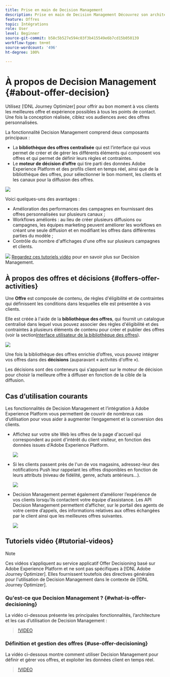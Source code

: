```yaml
---
title: Prise en main de Decision Management
description: Prise en main de Decision Management Découvrez son architecture, ses offres et décisions, ainsi que les cas dʼutilisation courants qu’il vous permet de réaliser.
feature: Offres
topic: Intégrations
role: User
level: Beginner
source-git-commit: b58c5b527e594c03f3b415549e6b7cd15b050139
workflow-type: tm+mt
source-wordcount: '496'
ht-degree: 100%

---
```



# À propos de Decision Management {#about-offer-decision}

Utilisez [!DNL Journey Optimizer] pour offrir au bon moment à vos clients les meilleures offre et expérience possibles à tous les points de contact. Une fois la conception réalisée, ciblez vos audiences avec des offres personnalisées.

La fonctionnalité Decision Management comprend deux composants principaux :

* La **bibliothèque des offres centralisée** qui est l’interface qui vous permet de créer et de gérer les différents éléments qui composent vos offres et qui permet de définir leurs règles et contraintes.
* Le **moteur de décision d’offre** qui tire parti des données Adobe Experience Platform et des profils client en temps réel, ainsi que de la bibliothèque des offres, pour sélectionner le bon moment, les clients et les canaux pour la diffusion des offres.

![](../../assets/architecture.png)

Voici quelques-uns des avantages :

* Amélioration des performances des campagnes en fournissant des offres personnalisées sur plusieurs canaux ;
* Workflows améliorés : au lieu de créer plusieurs diffusions ou campagnes, les équipes marketing peuvent améliorer les workflows en créant une seule diffusion et en modifiant les offres dans différentes parties du modèle ;
* Contrôle du nombre d&#39;affichages d&#39;une offre sur plusieurs campagnes et clients.

![](../../assets/do-not-localize/how-to-video.png) [Regardez ces tutoriels vidéo](#tutorial-videos) pour en savoir plus sur Decision Management.

## À propos des offres et décisions {#offers-offer-activities}

Une **Offre** est composée de contenu, de règles d&#39;éligibilité et de contraintes qui définissent les conditions dans lesquelles elle est présentée à vos clients.

Elle est créée à l&#39;aide de la **bibliothèque des offres**, qui fournit un catalogue centralisé dans lequel vous pouvez associer des règles d&#39;éligibilité et des contraintes à plusieurs éléments de contenu pour créer et publier des offres (voir la section[Interface utilisateur de la bibliothèque des offres](../get-started/user-interface.md)).

![](../../assets/offer_structure.png)

Une fois la bibliothèque des offres enrichie d’offres, vous pouvez intégrer vos offres dans des **décisions** (auparavant « activités d&#39;offre »).

Les décisions sont des conteneurs qui s’appuient sur le moteur de décision pour choisir la meilleure offre à diffuser en fonction de la cible de la diffusion.

## Cas d’utilisation courants

Les fonctionnalités de Decision Management et l’intégration à Adobe Experience Platform vous permettent de couvrir de nombreux cas d’utilisation pour vous aider à augmenter l’engagement et la conversion des clients.

* Affichez sur votre site Web les offres de la page d&#39;accueil qui correspondent au point d&#39;intérêt du client visiteur, en fonction des données issues d&#39;Adobe Experience Platform.

   ![](../../assets/website.png)

* Si les clients passent près de l&#39;un de vos magasins, adressez-leur des notifications Push leur rappelant les offres disponibles en fonction de leurs attributs (niveau de fidélité, genre, achats antérieurs...).

   ![](../../assets/push_sample.png)

* Decision Management permet également d’améliorer l’expérience de vos clients lorsqu’ils contactent votre équipe d’assistance. Les API Decision Management permettent d’afficher, sur le portail des agents de votre centre d’appels, des informations relatives aux offres échangées par le client ainsi que les meilleures offres suivantes.

   ![](../../assets/call-center.png)

## Tutoriels vidéo {#tutorial-videos}

>[!NOTE]
>
>Ces vidéos s’appliquent au service applicatif Offer Decisioning basé sur Adobe Experience Platform et ne sont pas spécifiques à [!DNL Adobe Journey Optimizer]. Elles fournissent toutefois des directives générales pour l&#39;utilisation de Decision Management dans le contexte de [!DNL Journey Optimizer].

### Qu&#39;est-ce que Decision Management ? {#what-is-offer-decisioning}

La vidéo ci-dessous présente les principales fonctionnalités, l’architecture et les cas d’utilisation de Decision Management :

>[!VIDEO](https://video.tv.adobe.com/v/326961?quality=12&learn=on)

### Définition et gestion des offres {#use-offer-decisioning}

La vidéo ci-dessous montre comment utiliser Decision Management pour définir et gérer vos offres, et exploiter les données client en temps réel.

>[!VIDEO](https://video.tv.adobe.com/v/326841?quality=12&learn=on)

